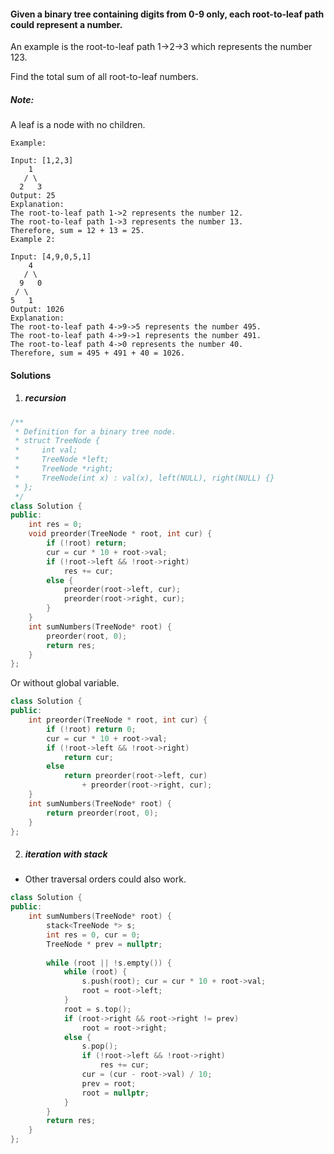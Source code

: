 #### Given a binary tree containing digits from 0-9 only, each root-to-leaf path could represent a number.

An example is the root-to-leaf path 1->2->3 which represents the number 123.

Find the total sum of all root-to-leaf numbers.

##### Note: 
A leaf is a node with no children.

```
Example:

Input: [1,2,3]
    1
   / \
  2   3
Output: 25
Explanation:
The root-to-leaf path 1->2 represents the number 12.
The root-to-leaf path 1->3 represents the number 13.
Therefore, sum = 12 + 13 = 25.
Example 2:

Input: [4,9,0,5,1]
    4
   / \
  9   0
 / \
5   1
Output: 1026
Explanation:
The root-to-leaf path 4->9->5 represents the number 495.
The root-to-leaf path 4->9->1 represents the number 491.
The root-to-leaf path 4->0 represents the number 40.
Therefore, sum = 495 + 491 + 40 = 1026.
```

#### Solutions

1. ##### recursion

```cpp
/**
 * Definition for a binary tree node.
 * struct TreeNode {
 *     int val;
 *     TreeNode *left;
 *     TreeNode *right;
 *     TreeNode(int x) : val(x), left(NULL), right(NULL) {}
 * };
 */
class Solution {
public:
    int res = 0;
    void preorder(TreeNode * root, int cur) {
        if (!root) return;
        cur = cur * 10 + root->val;
        if (!root->left && !root->right)
            res += cur;
        else {
            preorder(root->left, cur);
            preorder(root->right, cur);
        }
    }
    int sumNumbers(TreeNode* root) {
        preorder(root, 0);
        return res;
    }
};
```

Or without global variable.

```cpp
class Solution {
public:
    int preorder(TreeNode * root, int cur) {
        if (!root) return 0;
        cur = cur * 10 + root->val;
        if (!root->left && !root->right)
            return cur;
        else
            return preorder(root->left, cur)
                + preorder(root->right, cur);
    }
    int sumNumbers(TreeNode* root) {
        return preorder(root, 0);
    }
};
```

2. ##### iteration with stack

- Other traversal orders could also work.

```cpp
class Solution {
public:
    int sumNumbers(TreeNode* root) {
        stack<TreeNode *> s;
        int res = 0, cur = 0;
        TreeNode * prev = nullptr;
        
        while (root || !s.empty()) {
            while (root) {
                s.push(root); cur = cur * 10 + root->val;
                root = root->left;
            }
            root = s.top();
            if (root->right && root->right != prev)
                root = root->right;
            else {
                s.pop();
                if (!root->left && !root->right)
                    res += cur;
                cur = (cur - root->val) / 10;
                prev = root;
                root = nullptr;
            }
        }
        return res;
    }
};
```